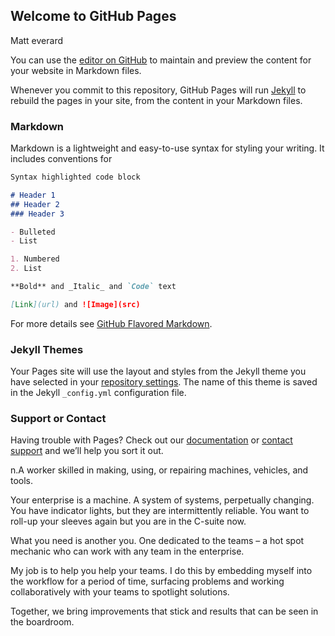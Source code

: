 ## Welcome to GitHub Pages

 Matt
 everard
 
 You can use the [editor on GitHub](https://github.com/agilematt/enterprisemechanic/edit/gh-pages/index.md) to maintain and preview the content for your website in Markdown files.

 Whenever you commit to this repository, GitHub Pages will run [Jekyll](https://jekyllrb.com/) to rebuild the pages in your site, from the content in your Markdown files.

 ### Markdown

 Markdown is a lightweight and easy-to-use syntax for styling your writing. It includes conventions for

 ```markdown
 Syntax highlighted code block

 # Header 1
 ## Header 2
 ### Header 3

 - Bulleted
 - List

 1. Numbered
 2. List

 **Bold** and _Italic_ and `Code` text

 [Link](url) and ![Image](src)
 ```

 For more details see [GitHub Flavored Markdown](https://guides.github.com/features/mastering-markdown/).

 ### Jekyll Themes

 Your Pages site will use the layout and styles from the Jekyll theme you have selected in your [repository settings](https://github.com/agilematt/enterprisemechanic/settings/pages). The name of this theme is saved in the Jekyll `_config.yml` configuration file.

 ### Support or Contact

 Having trouble with Pages? Check out our [documentation](https://docs.github.com/categories/github-pages-basics/) or [contact support](https://support.github.com/contact) and we’ll help you sort it out.

 n.A worker skilled in making, using, or repairing machines, vehicles, and tools.

Your enterprise is a machine. A system of systems, perpetually changing. You have indicator lights, but they are intermittently reliable. You want to roll-up your sleeves again but you are in the C-suite now.

What you need is another you. One dedicated to the teams – a hot spot mechanic who can work with any team in the enterprise.

My job is to help you help your teams. I do this by embedding myself into the workflow for a period of time, surfacing problems and working collaboratively with your teams to spotlight solutions.

Together, we bring improvements that stick and results that can be seen in the boardroom.
